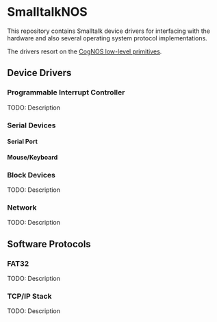 # SmalltalkNOS

This repository contains Smalltalk device drivers for interfacing with the hardware and also several operating system protocol implementations. 

The drivers resort on the [CogNOS low-level primitives]().

## Device Drivers

### Programmable Interrupt Controller
TODO: Description

### Serial Devices

#### Serial Port

#### Mouse/Keyboard

### Block Devices
TODO: Description

### Network
TODO: Description

## Software Protocols

### FAT32
TODO: Description

### TCP/IP Stack
TODO: Description
